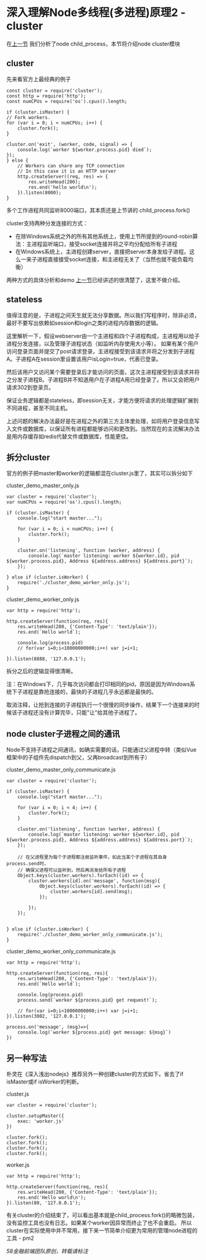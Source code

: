 # 深入理解Node多线程(多进程)原理2 - cluster #


在[上一节](https://github.com/jiajianrong/documents/blob/master/%E6%B7%B1%E5%85%A5%E7%90%86%E8%A7%A3Node%E5%A4%9A%E8%BF%9B%E7%A8%8B(%E5%A4%9A%E7%BA%BF%E7%A8%8B)%E5%8E%9F%E7%90%861%20-%20child_process.md) 我们分析了node child_process，本节将介绍node cluster模块



## cluster ##

先来看官方上最经典的例子

    const cluster = require('cluster');
    const http = require('http');
    const numCPUs = require('os').cpus().length;
    
    if (cluster.isMaster) {
    // Fork workers.
    for (var i = 0; i < numCPUs; i++) {
    	cluster.fork();
    }
    
    cluster.on('exit', (worker, code, signal) => {
    	console.log(`worker ${worker.process.pid} died`);
    });
    } else {
    	// Workers can share any TCP connection
    	// In this case it is an HTTP server
    	http.createServer((req, res) => {
    		res.writeHead(200);
    		res.end('hello world\n');
    	}).listen(8000);
    }

多个工作进程共同监听8000端口，其本质还是上节讲的 child_process.fork()

cluster支持两种分发连接的方式：

- 在除Windows系统之外的所有其他系统上，使用上节所提到的round-robin算法：主进程监听端口，接受socket连接并将之平均分配给所有子进程
- 在Windows系统上，主进程创建server，直接把server本身发给子进程。这么一来子进程直接接受socket连接，和主进程无关了（当然也就不能负载均衡）

两种方式的具体分析和demo [上一节](https://github.com/jiajianrong/documents/blob/master/%E6%B7%B1%E5%85%A5%E7%90%86%E8%A7%A3Node%E5%A4%9A%E8%BF%9B%E7%A8%8B(%E5%A4%9A%E7%BA%BF%E7%A8%8B)%E5%8E%9F%E7%90%861%20-%20child_process.md)已经讲述的很清楚了，这里不做介绍。



## stateless ##

值得注意的是，子进程之间天生就无法分享数据。所以我们写程序时，除非必须，最好不要写出依赖如session和login之类的进程内存数据的逻辑。

这里解析一下，假设webserver由一个主进程和四个子进程构成，主进程用以给子进程分发连接，以及管理子进程状态（如监听内存使用大小等）。
如果有某个用户访问登录页面并提交了post请求登录，主进程接受到该请求并将之分发到子进程A。子进程A在session里设置该用户isLogin=true，代表已登录。

然后该用户又访问某个需要登录后才能访问的页面，这次主进程接受到该请求并将之分发子进程B。子进程B并不知道用户在子进程A用已经登录了。所以又会把用户请求302到登录页。

保证业务逻辑都是stateless，即session无关，才能方便将请求的处理逻辑扩展到不同进程，甚至不同主机。

上述问题的解决办法最好是在进程之外的第三方主体里处理，如将用户登录信息写入文件或数据库，以保证所有进程都能够访问和更改到。当然现在的主流解决办法是用内存缓存如redis代替文件或数据库，性能更佳。




## 拆分cluster ##

官方的例子把master和worker的逻辑都混在cluster.js里了，其实可以拆分如下

cluster_demo_master_only.js
    
    var cluster = require('cluster');
    var numCPUs = require('os').cpus().length;
    
    if (cluster.isMaster) {
    	console.log("start master...");
    	
    	for (var i = 0; i < numCPUs; i++) {
     		cluster.fork();
    	}
    
    	cluster.on('listening', function (worker, address) {
    		console.log(`master listening: worker ${worker.id}, pid ${worker.process.pid}, Address ${address.address} ${address.port}`);
    	});
    
    } else if (cluster.isWorker) {
    	require('./cluster_demo_worker_only.js');
    }


cluster_demo_worker_only.js

    var http = require('http');
    
    http.createServer(function(req, res){
    	res.writeHead(200, {'Content-Type': 'text/plain'});
    	res.end(`Hello world`);
    	
    	console.log(process.pid)
    	// for(var i=0;i<10000000000;i++) var j=i+1;
    
    }).listen(8888, '127.0.0.1');


拆分之后的逻辑显得很清晰。

注：在Windows下，几乎每次访问都会打印相同的pid，原因是因为Windows系统下子进程是靠抢连接的，最快的子进程几乎永远都是最快的。

取消注释，让抢到连接的子进程执行一个很慢的同步操作，结果下一个连接来的时候该子进程还没有计算完毕，只能"让"给其他子进程了。



## node cluster子进程之间的通讯 ##

Node不支持子进程之间通讯，如确实需要的话，只能通过父进程中转（类似Vue框架中的子组件先dispatch到父，父再broadcast到所有子）

cluster_demo_master_only_communicate.js
    
    var cluster = require('cluster');
    
    if (cluster.isMaster) {
    	console.log("start master...");
    	
    	for (var i = 0; i < 4; i++) {
     		cluster.fork();
    	}
    	
    	cluster.on('listening', function (worker, address) {
    		console.log(`master listening: worker ${worker.id}, pid ${worker.process.pid}, Address ${address.address} ${address.port}`);
    	});
    	
    	// 在父进程里为每个子进程都注册监听事件，如此当某个子进程在其自身process.send时，
		// 确保父进程可以监听到，然后再派发给所有子进程
    	Object.keys(cluster.workers).forEach((id) => {
    		cluster.workers[id].on('message', function(msg){
    			Object.keys(cluster.workers).forEach((id) => {
    				cluster.workers[id].send(msg);
    			});
    			
    		});
    	});
    	
    
    } else if (cluster.isWorker) {
    	require('./cluster_demo_worker_only_communicate.js');
    }
    

cluster_demo_worker_only_communicate.js

    var http = require('http');
    
    http.createServer(function(req, res){
    	res.writeHead(200, {'Content-Type': 'text/plain'});
    	res.end(`Hello world`);
    	
    	console.log(process.pid)
    	process.send(`worker ${process.pid} get request!`);
    	
    	// for(var i=0;i<10000000000;i++) var j=i+1;
    }).listen(3002, '127.0.0.1');
    
    process.on('message', (msg)=>{
    	console.log(`worker ${process.pid} get message: ${msg}`)
    })




## 另一种写法 ##

朴灵在《深入浅出nodejs》推荐另外一种创建cluster的方式如下。省去了if isMaster或if isWorker的判断。

cluster.js

	var cluster = require('cluster');
	
	cluster.setupMaster({
		exec: 'worker.js'
	})
	
	cluster.fork();
	cluster.fork();
	cluster.fork();
	cluster.fork();


worker.js

	var http = require('http');
	
	http.createServer(function(req, res){
		res.writeHead(200, {'Content-Type': 'text/plain'});
		res.end('Hello world\n');
	}).listen(80, '127.0.0.1');



有关cluster的介绍结束了，可以看出基本就是child_process.fork()的略微包装，没有监控工具也没有日志。如果某个worker因异常而终止了也不会重启。
所以cluster在实际使用中并不常用，接下来一节简单介绍更为常用的管理node进程的工具 - pm2

*58金融前端团队原创，转载请标注*























